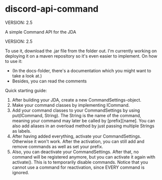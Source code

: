 # discord-api-command

VERSION: 2.5

A simple Command API for the JDA

VERSION: 2.5

To use it, download the .jar file from the folder out. I'm currently working on deploying it on a maven repository so it's even easier to implement.
On how to use it:
- (In the docs-folder, there's a documentation which you might want to take a look at.)
- Besides, you can read the comments

Quick starting guide:

1. After building your JDA, create a new CommandSettings-object.
2. Make your command classes by implementing ICommand.
3. Add your command classes to your CommandSettings by using put(ICommand, String). The String is the name of the command, meaning your command may later be called by [prefix][name]. You can also add aliases in an overload method by just passing multiple Strings as labels.
4. After having added everything, activate your CommandSettings. Otherwise it won't work. After the activation, you can still add and remove commands as well as set your prefix.
5. Also, you can deactivate your CommandSettings. After that, no command will be registered anymore, but you can activate it again with activate(). This is to temporarily disable commands. Notice that you cannot use a command for reactivation, since EVERY command is ignored.
